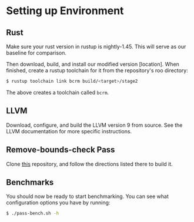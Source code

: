 # Setting up Environment

## Rust

Make sure your rust version in rustup is nightly-1.45. 
This will serve as our baseline for comparison. 

Then download, build, and install our modified version [location]. 
When finished, create a rustup toolchain for it from the repository's
roo directory: 

```sh
$ rustup toolchain link bcrm build/<target>/stage2
```

The above creates a toolchain called `bcrm`. 

## LLVM

Download, configure, and build the LLVM version 9 from source. 
See the LLVM documentation for more specific instructions. 

## Remove-bounds-check Pass

Clone [this](https://github.com/vgene/remove-bounds-check-pass) repository, and
follow the directions listed there to build it. 

## Benchmarks

You should now be ready to start benchmarking. You can see what configuration 
options you have by running: 

```sh
$ ./pass-bench.sh -h
```
